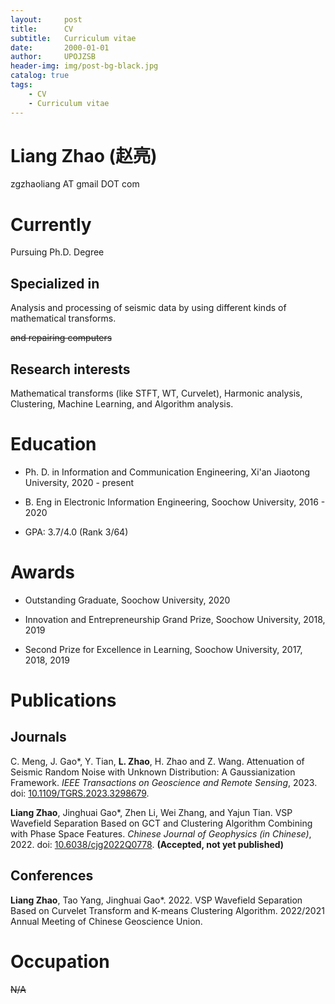 ```yaml
---
layout:     post
title:      CV
subtitle:   Curriculum vitae
date:       2000-01-01
author:     UPOJZSB
header-img: img/post-bg-black.jpg
catalog: true
tags:
    - CV
    - Curriculum vitae
---
```


# Liang Zhao (赵亮)

zgzhaoliang AT gmail DOT com

# Currently

Pursuing Ph.D. Degree

## Specialized in

Analysis and processing of seismic data by using different kinds of mathematical transforms.

~~and repairing computers~~

## Research interests

Mathematical transforms (like STFT, WT, Curvelet), Harmonic analysis, Clustering, Machine Learning, and Algorithm analysis.

# Education

- Ph. D. in Information and Communication Engineering, Xi'an Jiaotong University, 2020 - present

- B. Eng in Electronic Information Engineering, Soochow University, 2016 - 2020

 - GPA: 3.7/4.0 (Rank 3/64)

# Awards

- Outstanding Graduate, Soochow University, 2020

- Innovation and Entrepreneurship Grand Prize, Soochow University, 2018, 2019

- Second Prize for Excellence in Learning, Soochow University, 2017, 2018, 2019

# Publications

## Journals

C. Meng, J. Gao\*, Y. Tian, **L. Zhao**, H. Zhao and Z. Wang. Attenuation of Seismic Random Noise with Unknown Distribution: A Gaussianization Framework. *IEEE Transactions on Geoscience and Remote Sensing*, 2023. doi: [10.1109/TGRS.2023.3298679](https://doi.org/10.1109/TGRS.2023.3298679).


**Liang Zhao**, Jinghuai Gao\*, Zhen Li, Wei Zhang, and Yajun Tian. VSP Wavefield Separation Based on GCT and Clustering Algorithm Combining with Phase Space Features. *Chinese Journal of Geophysics (in Chinese)*, 2022. doi: [10.6038/cjg2022Q0778](https://doi.org/10.6038/cjg2022Q0778). **(Accepted, not yet published)**

## Conferences

**Liang Zhao**, Tao Yang, Jinghuai Gao\*. 2022. VSP Wavefield Separation Based on Curvelet Transform and K-means Clustering Algorithm. 2022/2021 Annual Meeting of Chinese Geoscience Union.

# Occupation

~~N/A~~
